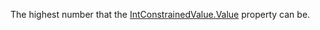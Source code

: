 The highest number that the [IntConstrainedValue.Value](https://developer.roblox.com/api-reference/property/IntConstrainedValue/Value) property can be.